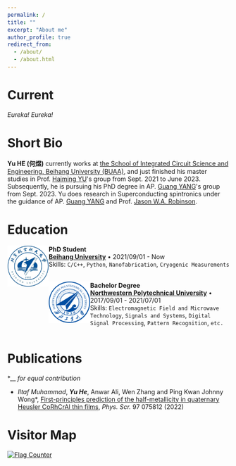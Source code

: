 ```yaml
---
permalink: /
title: ""
excerpt: "About me"
author_profile: true
redirect_from: 
  - /about/
  - /about.html
---
```


Current
======
*Eureka! Eureka!*

Short Bio
======
**Yu HE (何煜)** currently works at [the School of Integrated Circuit Science and Engineering, Beihang University (BUAA)](http://www.sme.buaa.edu.cn/), and just finished his master studies in Prof. [Haiming YU](https://www.researchgate.net/profile/Haiming-Yu-4)'s group from Sept. 2021 to June 2023. Subsequently, he is pursuing his PhD degree in AP. [Guang YANG](https://www.researchgate.net/profile/Guang-Yang-12)'s group from Sept. 2023. Yu does research in Superconducting spintronics under the guidance of AP. [Guang YANG](https://www.researchgate.net/profile/Guang-Yang-12) and Prof. [Jason W.A. Robinson](https://scholar.google.co.uk/citations?user=mkH9powAAAAJ&hl).

Education
======
<img align="left" height="94px" width="94px" src="./images/beihang.jpg"/>

**PhD Student** \
[**Beihang University**](https://www.buaa.edu.cn/) • 2021/09/01 - Now \
Skills: `C/C++`, `Python`, `Nanofabrication`, `Cryogenic Measurements` \
<br/>

<img align="left" height="94px" width="94px" src="./images/nwpu.png"/>

**Bachelor Degree** \
[**Northwestern Polytechnical University**](https://www.nwpu.edu.cn/) • 2017/09/01 - 2021/07/01 \
Skills: `Electromagnetic Field and Microwave Technology`, `Signals and Systems`, `Digital Signal Processing`, `Pattern Recognition`, `etc.` \
<br/>

Publications
======
\*__ *for equal contribution*
- *Iltaf Muhammad*, ***Yu He***, Anwar Ali, Wen Zhang and Ping Kwan Johnny Wong\*, [First-principles prediction of the half-metallicity in quaternary Heusler CoRhCrAl thin films](https://iopscience.iop.org/article/10.1088/1402-4896/ac7679), *Phys. Scr.* 97 075812 (2022)

Visitor Map
======
<a href="https://info.flagcounter.com/z8Mh"><img src="https://s11.flagcounter.com/map/z8Mh/size_l/txt_000000/border_CCCCCC/pageviews_1/viewers_0/flags_0/" alt="Flag Counter" border="0"></a>